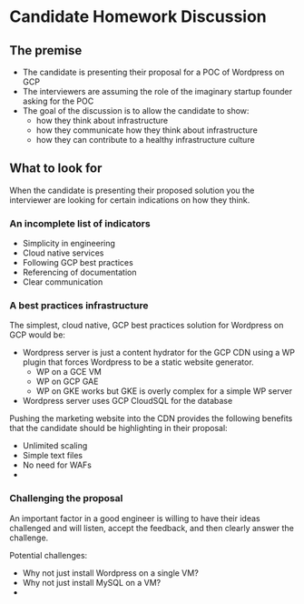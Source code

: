 # Candidate Homework Discussion

## The premise

* The candidate is presenting their proposal for a POC of Wordpress on GCP
* The interviewers are assuming the role of the imaginary startup founder asking for the POC
* The goal of the discussion is to allow the candidate to show:
    * how they think about infrastructure
    * how they communicate how they think about infrastructure
    * how they can contribute to a healthy infrastructure culture

## What to look for

When the candidate is presenting their proposed solution you the interviewer are looking for certain indications on how they think.  

### An incomplete list of indicators

* Simplicity in engineering
* Cloud native services
* Following GCP best practices
* Referencing of documentation
* Clear communication

### A best practices infrastructure

The simplest, cloud native, GCP best practices solution for Wordpress on GCP would be:

* Wordpress server is just a content hydrator for the GCP CDN using a WP plugin that forces Wordpress to be a static website generator.
  * WP on a GCE VM
  * WP on GCP GAE
  * WP on GKE works but GKE is overly complex for a simple WP server
* Wordpress server uses GCP CloudSQL for the database

Pushing the marketing website into the CDN provides the following benefits that the candidate should be highlighting in their proposal:

* Unlimited scaling
* Simple text files
* No need for WAFs
* 
  
### Challenging the proposal

An important factor in a good engineer is willing to have their ideas challenged and will listen, accept the feedback, and then clearly answer the challenge.

Potential challenges:

* Why not just install Wordpress on a single VM?
* Why not just install MySQL on a VM?
* 